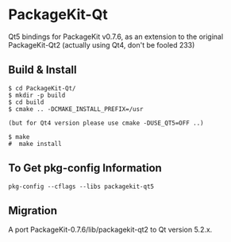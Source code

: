 # PackageKit-Qt

Qt5 bindings for PackageKit v0.7.6, as an extension to the original PackageKit-Qt2 (actually using Qt4, don't be fooled 233)


## Build & Install

```
$ cd PackageKit-Qt/
$ mkdir -p build
$ cd build
$ cmake .. -DCMAKE_INSTALL_PREFIX=/usr

(but for Qt4 version please use cmake -DUSE_QT5=OFF ..)

$ make
#  make install
```


## To Get pkg-config Information

```
pkg-config --cflags --libs packagekit-qt5 
```


## Migration

A port PackageKit-0.7.6/lib/packagekit-qt2 to Qt version 5.2.x.

